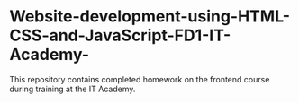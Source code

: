 # Website-development-using-HTML-CSS-and-JavaScript-FD1-IT-Academy-
This repository contains completed homework on the frontend course during training at the IT Academy.
